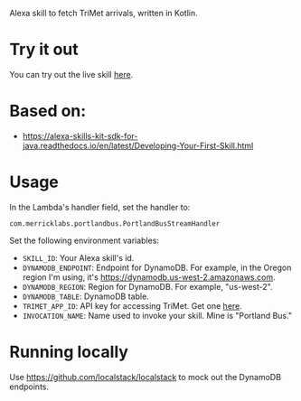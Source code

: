Alexa skill to fetch TriMet arrivals, written in Kotlin.

# Try it out

You can try out the live skill [here](https://www.amazon.com/David-Merrick-Portland-Bus/dp/B01NB9LCZK/ref=sr_1_1?ie=UTF8&qid=1538191917&sr=8-1&keywords=portland+bus).

# Based on:
- https://alexa-skills-kit-sdk-for-java.readthedocs.io/en/latest/Developing-Your-First-Skill.html

# Usage

In the Lambda's handler field, set the handler to: 
```
com.merricklabs.portlandbus.PortlandBusStreamHandler
```

Set the following environment variables:
- `SKILL_ID`: Your Alexa skill's id.
- `DYNAMODB_ENDPOINT`: Endpoint for DynamoDB. For example, in the Oregon region I'm using, it's https://dynamodb.us-west-2.amazonaws.com.
- `DYNAMODB_REGION`: Region for DynamoDB. For example, "us-west-2".
- `DYNAMODB_TABLE`: DynamoDB table.
- `TRIMET_APP_ID`: API key for accessing TriMet. Get one [here](https://developer.trimet.org/).
- `INVOCATION_NAME`: Name used to invoke your skill. Mine is "Portland Bus." 

# Running locally

Use https://github.com/localstack/localstack to mock out the DynamoDB endpoints.
